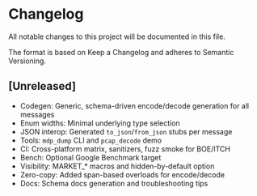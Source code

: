 # Changelog

All notable changes to this project will be documented in this file.

The format is based on Keep a Changelog and adheres to Semantic Versioning.

## [Unreleased]
- Codegen: Generic, schema-driven encode/decode generation for all messages
- Enum widths: Minimal underlying type selection
- JSON interop: Generated `to_json`/`from_json` stubs per message
- Tools: `mdp_dump` CLI and `pcap_decode` demo
- CI: Cross-platform matrix, sanitizers, fuzz smoke for BOE/ITCH
- Bench: Optional Google Benchmark target
- Visibility: MARKET_* macros and hidden-by-default option
- Zero-copy: Added span-based overloads for encode/decode
- Docs: Schema docs generation and troubleshooting tips

